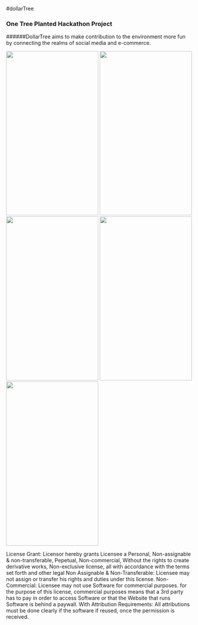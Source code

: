 #dollarTree
### One Tree Planted Hackathon Project
######DollarTree aims to make contribution to the environment more fun by connecting the realms of social media and e-commerce.

<img src="https://cloud.githubusercontent.com/assets/8840000/10402041/d786f5a2-6e90-11e5-8d26-01e617b83040.png" width="250" height="443.75" /> <img src="https://cloud.githubusercontent.com/assets/8840000/10402040/d7869a94-6e90-11e5-9606-42da41aefae8.png" width="250" height="443.75" /> <img src="https://cloud.githubusercontent.com/assets/8840000/10402038/d784a572-6e90-11e5-8bd8-787df92a436c.png" width="250" height="443.75" /> <img src="https://cloud.githubusercontent.com/assets/8840000/10402039/d785887a-6e90-11e5-93b6-470204322766.png" width="250" height="443.75" /> <img src="https://cloud.githubusercontent.com/assets/8840000/10402042/d78a275e-6e90-11e5-8afb-5fdb097d6736.png" width="250" height="443.75" />

License Grant: Licensor hereby grants Licensee a Personal, Non-assignable & non-transferable, Pepetual, Non-commercial, Without the rights to create derivative works, Non-exclusive license, all with accordance with the terms set forth and other legal 
Non Assignable & Non-Transferable: Licensee may not assign or transfer his rights and duties under this license.
Non-Commercial: Licensee may not use Software for commercial purposes. for the purpose of this license, commercial purposes means that a 3rd party has to pay in order to access Software or that the Website that runs Software is behind a paywall.
With Attribution Requirements﻿: All attributions must be done clearly if the software if reused, once the permission is received.
